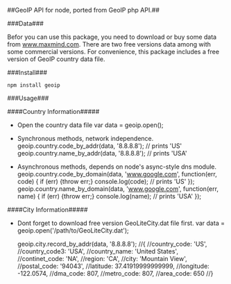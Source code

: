 ##GeoIP API for node, ported from GeoIP php API.##

###Data###

Befor you can use this package, you need to download or buy some data from www.maxmind.com.
There are two free versions data among with some commercial versions.
For convenience, this package includes a free version of GeoIP country data file.

###Install###

    npm install geoip

###Usage###

####Country Information#####

* Open the country data file
    var data = geoip.open();

* Synchronous methods, network independence.
    geoip.country.code_by_addr(data, '8.8.8.8'); // prints 'US'
    geoip.country.name_by_addr(data, '8.8.8.8'); // prints  'USA'

* Asynchronous methods, depends on node's async-style dns module.
    geoip.country.code_by_domain(data, 'www.google.com', function(err, code) {
        if (err) {throw err;}
        console.log(code);  // prints 'US'
    });
    geoip.country.name_by_domain(data, 'www.google.com', function(err, name) {
        if (err) {throw err;}
        console.log(name);  // prints 'USA'
    });

####City Information#####
* Dont forget to download free version GeoLiteCity.dat file first.
    var data = geoip.open('/path/to/GeoLiteCity.dat');

    geoip.city.record_by_addr(data, '8.8.8.8');
    //{ 
    //country_code: 'US',
    //country_code3: 'USA',
    //country_name: 'United States',
    //continet_code: 'NA',
    //region: 'CA',
    //city: 'Mountain View',
    //postal_code: '94043',
    //latitude: 37.41919999999999,
    //longitude: -122.0574,
    //dma_code: 807,
    //metro_code: 807,
    //area_code: 650 
    //}   
